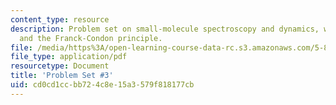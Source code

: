 ```yaml
---
content_type: resource
description: Problem set on small-molecule spectroscopy and dynamics, wave mechanics,
  and the Franck-Condon principle.
file: /media/https%3A/open-learning-course-data-rc.s3.amazonaws.com/5-80-small-molecule-spectroscopy-and-dynamics-fall-2008/cd0cd1ccbb724c8e15a3579f818177cb_ps3_1978.pdf
file_type: application/pdf
resourcetype: Document
title: 'Problem Set #3'
uid: cd0cd1cc-bb72-4c8e-15a3-579f818177cb
---
```

